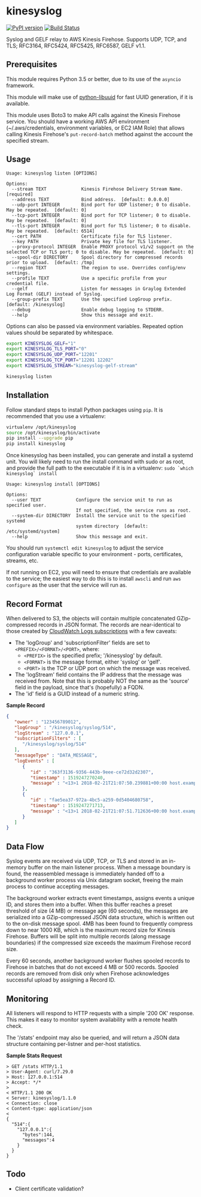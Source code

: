 kinesyslog
==========
[![PyPI version](https://badge.fury.io/py/kinesyslog.svg)](https://badge.fury.io/py/kinesyslog)
[![Build Status](https://travis-ci.org/brandond/kinesyslog.svg?branch=master)](https://travis-ci.org/brandond/kinesyslog)

Syslog and GELF relay to AWS Kinesis Firehose. Supports UDP, TCP, and TLS; RFC3164, RFC5424, RFC5425, RFC6587, GELF v1.1.

Prerequisites
-------------

This module requires Python 3.5 or better, due to its use of the ``asyncio`` framework.

This module will make use of [python-libuuid](https://pypi.org/project/python-libuuid/) for fast UUID generation, if it is available.

This module uses Boto3 to make API calls against the Kinesis Firehose service. You should have a working AWS API 
environment (~/.aws/credentials, environment variables, or EC2 IAM Role) that allows calling Kinesis Firehose's
``put-record-batch`` method against the account the specified stream.

Usage
-----

```
Usage: kinesyslog listen [OPTIONS]

Options:
  --stream TEXT             Kinesis Firehose Delivery Stream Name.  [required]
  --address TEXT            Bind address.  [default: 0.0.0.0]
  --udp-port INTEGER        Bind port for UDP listener; 0 to disable. May be repeated.  [default: 0]
  --tcp-port INTEGER        Bind port for TCP listener; 0 to disable. May be repeated.  [default: 0]
  --tls-port INTEGER        Bind port for TLS listener; 0 to disable. May be repeated.  [default: 6514]
  --cert PATH               Certificate file for TLS listener.
  --key PATH                Private key file for TLS listener.
  --proxy-protocol INTEGER  Enable PROXY protocol v1/v2 support on the selected TCP or TLS port; 0 to disable. May be repeated.  [default: 0]
  --spool-dir DIRECTORY     Spool directory for compressed records prior to upload.  [default: /tmp]
  --region TEXT             The region to use. Overrides config/env settings.
  --profile TEXT            Use a specific profile from your credential file.
  --gelf                    Listen for messages in Graylog Extended Log Format (GELF) instead of Syslog.
  --group-prefix TEXT       Use the specified LogGroup prefix.  [default: /kinesyslog]
  --debug                   Enable debug logging to STDERR.
  --help                    Show this message and exit.
```

Options can also be passed via environment variables. Repeated option values should be separated by whitespace.
```sh
export KINESYSLOG_GELF="1"
export KINESYSLOG_TLS_PORT="0"
export KINESYSLOG_UDP_PORT="12201"
export KINESYSLOG_TCP_PORT="12201 12202"
export KINESYSLOG_STREAM="kinesyslog-gelf-stream"

kinesyslog listen
```

Installation
------------

Follow standard steps to install Python packages using `pip`.  It is recommended that you use a virtualenv:

```sh
virtualenv /opt/kinesyslog
source /opt/kinesyslog/bin/activate
pip install --upgrade pip
pip install kinesyslog
```

Once kinesyslog has been installed, you can generate and install a systemd unit. You will likely need to run the install command with sudo or as root, and provide the full path to the executable if it is in a virtualenv: ```sudo `which kinesyslog` install```

```
Usage: kinesyslog install [OPTIONS]

Options:
  --user TEXT             Configure the service unit to run as specified user.
                          If not specified, the service runs as root.
  --system-dir DIRECTORY  Install the service unit to the specified systemd
                          system directory  [default: /etc/systemd/system]
  --help                  Show this message and exit.
```

You should run `systemctl edit kinesyslog` to adjust the service configuration variable specific to your environment - ports, certificates, streams, etc.

If not running on EC2, you will need to ensure that credentials are available to the service; the easiest way to do this is to install `awscli` and run `aws configure` as the user that the service will run as.

Record Format
-------------

When delivered to S3, the objects will contain multiple concatenated GZip-compressed records in JSON format. The records are near-identical to those created by [CloudWatch Logs subscriptions](https://docs.aws.amazon.com/AmazonCloudWatch/latest/logs/SubscriptionFilters.html#FirehoseExample) with a few caveats:
* The 'logGroup' and 'subscriptionFilter' fields are set to `<PREFIX>/<FORMAT>/<PORT>`, where:
  * `<PREFIX>` is the specified prefix; '/kinesyslog' by default.
  * `<FORMAT>` is the message format, either 'syslog' or 'gelf'.
  * `<PORT>` is the TCP or UDP port on which the message was received.
* The 'logStream' field contains the IP address that the message was received from. Note that this is probably NOT the same as the 'source' field in the payload, since that's (hopefully) a FQDN.
* The 'id' field is a GUID instead of a numeric string.


**Sample Record**
```json
{
   "owner" : "123456789012",
   "logGroup" : "/kinesyslog/syslog/514",
   "logStream" : "127.0.0.1",
   "subscriptionFilters" : [
      "/kinesyslog/syslog/514"
   ],
   "messageType" : "DATA_MESSAGE",
   "logEvents" : [
      {
         "id" : "363f3136-9356-443b-9eee-ce72d32d2307",
         "timestamp" : 1519247270240,
         "message" : "<13>1 2018-02-21T21:07:50.239881+00:00 host.example.com user 4326 - [timeQuality tzKnown=\"1\" isSynced=\"0\"] Hello, World!"
      },
      {
         "id" : "fae5ea37-972a-4bc5-a259-0d5404680758",
         "timestamp" : 1519247271713,
         "message" : "<13>1 2018-02-21T21:07:51.712636+00:00 host.example.com user 4327 - [timeQuality tzKnown=\"1\" isSynced=\"0\"] I, for one, welcome our new insect overlords"
      }
   ]
}
```

Data Flow
---------

Syslog events are received via UDP, TCP, or TLS and stored in an in-memory buffer on the main listener process.
When a message boundary is found, the reassembled message is immediately handed off to a background worker process
via Unix datagram socket, freeing the main process to continue accepting messages.

The background worker extracts event timestamps, assigns events a unique ID, and stores them into a buffer. When
this buffer reaches a preset threshold of size (4 MB) or message age (60 seconds), the messages are serialized into
a GZip-compressed JSON data structure, which is written out to the on-disk message spool. 4MB has been found to frequently
compress down to near 1000 KB, which is the maximum record size for Kinesis Firehose. Buffers will be split into multiple
records (along message boundaries) if the compressed size exceeds the maximum Firehose record size.

Every 60 seconds, another background worker flushes spooled records to Firehose in batches that do not exceed 4 MB or 500
records. Spooled records are removed from disk only when Firehose acknowledges successful upload by assigning a Record ID.


Monitoring
----------

All listeners will respond to HTTP requests with a simple '200 OK' response. This makes it easy to monitor system availability
with a remote health check.

The '/stats' endpoint may also be queried, and will return a JSON data structure containing per-listner and per-host statistics.

**Sample Stats Request**
```
> GET /stats HTTP/1.1
> User-Agent: curl/7.29.0
> Host: 127.0.0.1:514
> Accept: */*
>
< HTTP/1.1 200 OK
< Server: kinesyslog/1.1.0
< Connection: close
< Content-type: application/json
<
{
  "514":{
    "127.0.0.1":{
      "bytes":144,
      "messages":4
    }
  }
}
```

Todo
----

* Client certificate validation?
